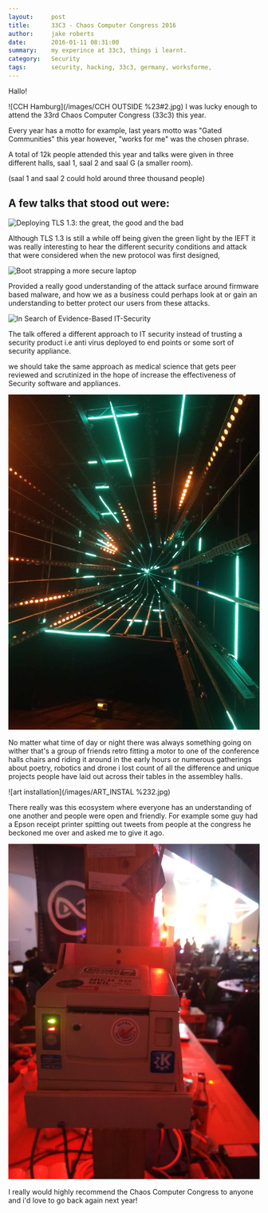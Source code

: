```yaml
---
layout:     post
title:      33C3 - Chaos Computer Congress 2016
author:     jake roberts
date:       2016-01-11 08:31:00
summary:    my experince at 33c3, things i learnt.
category:   Security
tags:       security, hacking, 33c3, germany, worksforme, 
---
```

Hallo!

![CCH Hamburg](/images/CCH OUTSIDE %23#2.jpg)
I was lucky enough to attend the 33rd Chaos Computer Congress (33c3) this year.

Every year has a motto for example, last years motto was "Gated Communities" this year however, "works for me" was the chosen phrase.

A total of 12k people attended this year and talks were given in three different halls, saal 1, saal 2 and saal G (a smaller room).

(saal 1 and saal 2 could hold around three thousand people)

## A few talks that stood out were:

![Deploying TLS 1.3: the great, the good and the bad](https://media.ccc.de/v/33c3-8348-deploying_tls_1_3_the_great_the_good_and_the_bad)

Although TLS 1.3 is still a while off being given the green light by the IEFT it was really interesting to hear the different security conditions and attack that were considered when the new protocol was first designed,


![Boot strapping a more secure laptop](https://media.ccc.de/v/33c3-8314-bootstraping_a_slightly_more_secure_laptop#video&t=49)

Provided a really good understanding of the attack surface around firmware based malware, and how we as a business could perhaps look at or gain an understanding to better protect our users from these attacks.

![In Search of Evidence-Based IT-Security](https://media.ccc.de/v/33c3-8169-in_search_of_evidence-based_it-security)

The talk offered a different approach to IT security instead of trusting a security product i.e anti virus deployed to end points or some sort of security appliance. 

we should take the same approach as medical science that gets peer reviewed and scrutinized in the hope of increase the effectiveness of Security software and appliances.

![art](/images/ART_INSTAL.jpg)

No matter what time of day or night there was always something going on wither that's a group of friends retro fitting a motor to one of the conference halls chairs and riding it around in the early hours or numerous gatherings about poetry, robotics and drone i lost count of all the difference and unique projects people have laid out across their tables in the assembley halls.

![art installation](/images/ART_INSTAL %232.jpg)

There really was this ecosystem where everyone has an understanding of one another and people were open and friendly.  For example some guy had a Epson receipt printer spitting out tweets from people at the congress he beckoned me over and asked me to give it ago.

![Tweet Printer](/images/TWEET_PRINTER.jpg)

I really would highly recommend the Chaos Computer Congress to anyone and i'd love to go back again next year!

